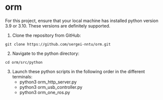 # orm

For this project, ensure that your local machine has installed python version 3.9 or 3.10.
These versions are definitely supported.

1. Clone the repository from GitHub:

```
git clone https://github.com/sergei-nntu/orm.git
```

2. Navigate to the python directory:
```
cd orm/src/python
```

3. Launch these python scripts in the following order in the different terminals:
   - python3 orm_http_server.py 
   - python3 orm_usb_controller.py
   - python3 orm_one_ros.py
